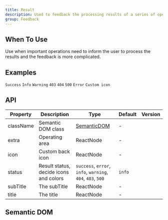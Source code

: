 ```yaml
---
title: Result
description: Used to feedback the processing results of a series of operations.
group: Feedback
---
```


## When To Use

Use when important operations need to inform the user to process the results and the feedback is more complicated.

## Examples

<!-- prettier-ignore -->
<code src="./demo/success.tsx">Success</code>
<code src="./demo/info.tsx">Info</code>
<code src="./demo/warning.tsx">Warning</code>
<code src="./demo/403.tsx">403</code>
<code src="./demo/404.tsx">404</code>
<code src="./demo/500.tsx">500</code>
<code src="./demo/error.tsx">Error</code>
<code src="./demo/customIcon.tsx">Custom icon</code>

## API

| Property | Description | Type | Default | Version |
| --- | --- | --- | --- | --- |
| className | Semantic DOM class | [SemanticDOM](#semantic-dom) | - |  |
| extra | Operating area | ReactNode | - |  |
| icon | Custom back icon | ReactNode | - |  |
| status | Result status, decide icons and colors | `success`, `error`, `info`, `warning`, `404`, `403`, `500` | `info` |  |
| subTitle | The subTitle | ReactNode | - |  |
| title | The title | ReactNode | - |  |

## Semantic DOM

<code src="./demo/_semantic.tsx" simplify></code>
